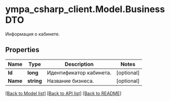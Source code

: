# ympa_csharp_client.Model.BusinessDTO
Информация о кабинете.

## Properties

Name | Type | Description | Notes
------------ | ------------- | ------------- | -------------
**Id** | **long** | Идентификатор кабинета. | [optional] 
**Name** | **string** | Название бизнеса. | [optional] 

[[Back to Model list]](../README.md#documentation-for-models) [[Back to API list]](../README.md#documentation-for-api-endpoints) [[Back to README]](../README.md)


